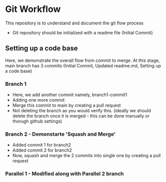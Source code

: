 # Git Workflow
This repository is to understand and document the git flow process
* Git repository should be initialized with a readme file (Initial Commit)

## Setting up a code base
Here, we demonstrate the overall flow from commit to merge.
At this stage, main branch has 3 commits (Initial Commit, Updated readme.md, Setting up a code base)

### Branch 1
* Here, we add another commit namely, branch1-commit1
* Adding one more commit
* Merge this commit to main by creating a pull request
* Not deleting the branch as you would verify this. (ideally we should delete the branch once it is merged - this can be done manually or thorugh github settings)

### Branch 2 - Demonstarte 'Squash and Merge'
* Added commit 1 for branch2
* Added commit 2 for branch2  
* Now, squash and merge the 2 commits into single one by creating a pull request

### Parallel 1 - Modified along with Parallel 2 branch

